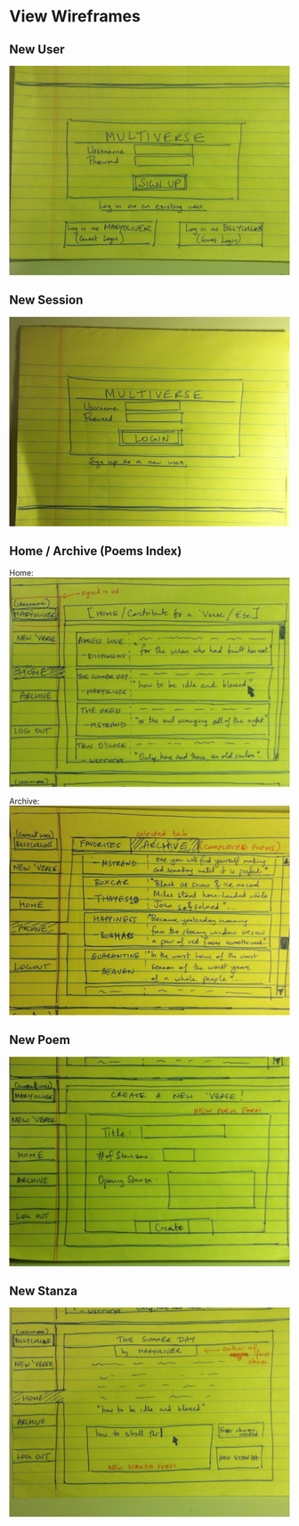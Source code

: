 # View Wireframes

## New User
![new-user]

## New Session
![new-session]

## Home / Archive (Poems Index)
Home:
![homepage]  

Archive:
![archive]

## New Poem
![new-poem]

## New Stanza
![new-stanza]

[new-user]: ./wireframes/new_user.JPG
[new-session]: ./wireframes/new_session.JPG
[homepage]: ./wireframes/home.JPG
[archive]: ./wireframes/archive.JPG
[new-poem]: ./wireframes/new_poem.JPG
[new-stanza]: ./wireframes/new_stanza.JPG
